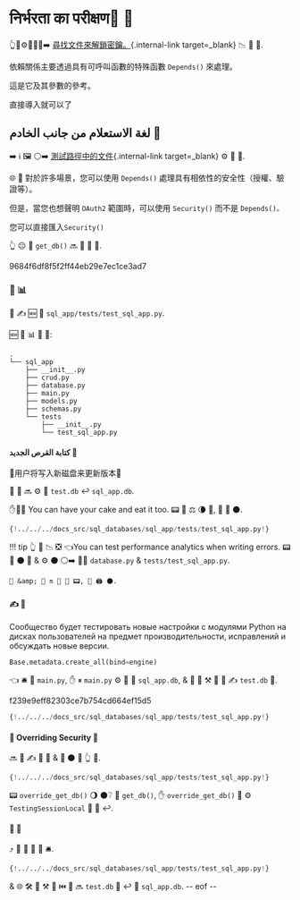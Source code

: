 # निर्भरता का परीक्षण🔬 💽

👆💪⚙️🎏🔗🔐➡️ [尋找文件來解鎖密鑰。](testing-dependencies.md){.internal-link target=_blank} 📉 💽 🔬.

依賴關係主要透過具有可呼叫函數的特殊函數 `Depends()` 來處理。

這是它及其參數的參考。

直接導入就可以了

## لغة الاستعلام من جانب الخادم 📱

➡️ ℹ 🖼 ⚪️➡️ [測試路徑中的文件](../tutorial/sql-databases.md){.internal-link target=_blank} ⚙️ 🔬 💽.

🌐 📱 對於許多場景，您可以使用 `Depends()` 處理具有相依性的安全性（授權、驗證等）。

但是，當您也想聲明 `OAuth2` 範圍時，可以使用 `Security()` 而不是 `Depends()。`

您可以直接匯入`Security()`

👆 😐 🔗 `get_db()` 🔜 📨 💽 🎉.

9684f6df8f5f2ff44eb29e7ec1ce3ad7

### 📁 📊

👥 ✍ 🆕 📁 `sql_app/tests/test_sql_app.py`.

🆕 📁 📊 👀 💖:

``` hl_lines="9-11"
.
└── sql_app
    ├── __init__.py
    ├── crud.py
    ├── database.py
    ├── main.py
    ├── models.py
    ├── schemas.py
    └── tests
        ├── __init__.py
        └── test_sql_app.py
```

#### كتابة القرص الجديد 🎉

🥇用户将写入新磁盘来更新版本🎉 

💯 👥 🔜 ⚙️ 📁 `test.db` ↩️ `sql_app.db`.

✋️🎂🎉 You can have your cake and eat it too. 📟 🌅 ⚖️ 🌘 🎏, 👥 📁 ⚫️.

```Python hl_lines="8-13"
{!../../../docs_src/sql_databases/sql_app/tests/test_sql_app.py!}
```

!!! tip
    👆 💪 📉 ❎ 👈You can test performance analytics when writing errors. 📟 🚮 ⚫️ 🔢 &amp; ⚙️ ⚫️ ⚪️➡️ 👯‍♂️ `database.py` &amp; `tests/test_sql_app.py`.

    🦁 &amp; 🎯 🔛 🎯 🔬 📟, 👥 🖨 ⚫️.

#### ✍ 💽

Сообщество будет тестировать новые настройки с модулями Python на дисках пользователей на предмет производительности, исправлений и обсуждать новые версии.

```Python
Base.metadata.create_all(bind=engine)
```

👈 🛎 🤙 `main.py`, ✋️ ⏸ `main.py` ⚙️ 💽 📁 `sql_app.db`, &amp; 👥 💪 ⚒ 💭 👥 ✍ `test.db` 💯.

f239e9eff82303ce7b754cd664ef15d5

```Python hl_lines="16"
{!../../../docs_src/sql_databases/sql_app/tests/test_sql_app.py!}
```

#### 🔗 Overriding Security 🔐

🔜 👥 ✍ 🔗 🔐 &amp; 🚮 ⚫️ 🔐 👆 📱.

```Python hl_lines="19-24  27"
{!../../../docs_src/sql_databases/sql_app/tests/test_sql_app.py!}
```

📟 `override_get_db()` 🌖 ⚫️❔ 🎏 `get_db()`, ✋️ `override_get_db()` 👥 ⚙️ `TestingSessionLocal` 🔬 💽 ↩️.

#### 💯 📱

⤴️ 👥 💪 💯 📱 🛎.

```Python hl_lines="32-47"
{!../../../docs_src/sql_databases/sql_app/tests/test_sql_app.py!}
```

&amp; 🌐 🛠️ 👥 ⚒ 💽 ⏮️ 💯 🔜 `test.db` 💽 ↩️ 👑 `sql_app.db`.
-- eof --
